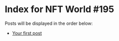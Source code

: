 # Index for NFT World #195
Posts will be displayed in the order below:

- [Your first post](./001-first.md)

